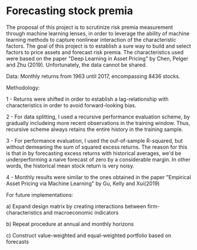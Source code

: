 # Forecasting stock premia

The proposal of this project is to scrutinize risk premia measurement through machine learning lenses, in order to leverage the ability of machine learning methods to capture nonlinear interaction of the characteristic factors. The goal of this project is to establish a sure way to build and select factors to price assets and forecast risk premia. The characteristics used were based on the paper "Deep Learning in Asset Pricing" by Chen, Pelger and Zhu (2019). Unfortunately, the data cannot be shared.

Data: Monthly returns from 1963 until 2017, encompassing 8436 stocks.

Methodology:

1 - Returns were shifted in order to establish a lag-relationship with characteristics in order to avoid forward-looking bias.

2 - For data splitting, I used a recursive performance evaluation scheme, by gradually includeing more recent observations in the training window. Thus, recursive scheme always retains the entire history in the training sample.

3 - For performance evaluation, I used the ouf-of-sample R-squared, but without demeaning the sum of squared excess returns. The reason for this is that in by forecasting excess returns with historical averages, we'd be underperforming a naive forecast of zero by a considerable margin. In other words, the historical mean stock return is very noisy.

4 - Monthly results were similar to the ones obtained in the paper "Empirical Asset Pricing via Machine Learning" by Gu, Kelly and Xui(2019)


For future implementations:

a) Expand design matrix by creating interactions between firm-characteristics and macroeconomic indicators

b) Repeat procedure at annual and monthly horizons

c) Construct value-weighted and equal-weighted portfolio based on forecasts

